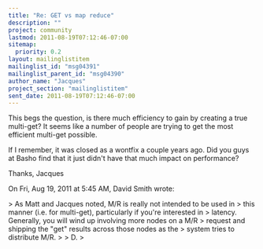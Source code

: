 ```yaml
---
title: "Re: GET vs map reduce"
description: ""
project: community
lastmod: 2011-08-19T07:12:46-07:00
sitemap:
  priority: 0.2
layout: mailinglistitem
mailinglist_id: "msg04391"
mailinglist_parent_id: "msg04390"
author_name: "Jacques"
project_section: "mailinglistitem"
sent_date: 2011-08-19T07:12:46-07:00
---
```



This begs the question, is there much efficiency to gain by creating a true
multi-get? It seems like a number of people are trying to get the most
efficient multi-get possible.

If I remember, it was closed as a wontfix a couple years ago. Did you guys
at Basho find that it just didn't have that much impact on performance?

Thanks,
Jacques

On Fri, Aug 19, 2011 at 5:45 AM, David Smith  wrote:

&gt; As Matt and Jacques noted, M/R is really not intended to be used in
&gt; this manner (i.e. for multi-get), particularly if you're interested in
&gt; latency. Generally, you will wind up involving more nodes on a M/R
&gt; request and shipping the "get" results across those nodes as the
&gt; system tries to distribute M/R.
&gt;
&gt; D.
&gt;
